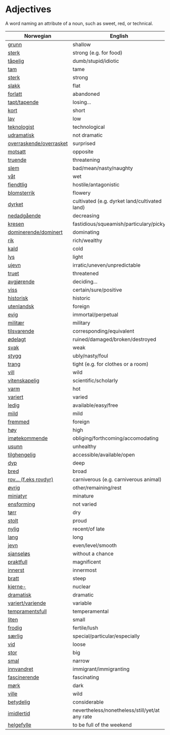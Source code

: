 # Adjectives

A word naming an attribute of a noun, such as sweet, red, or technical.

| Norwegian | English |
| --- | --- |
| [grunn](https://www.ordnett.no/search?language=no&phrase=grunn) | shallow |
| [sterk](https://www.ordnett.no/search?language=no&phrase=sterk) | strong (e.g. for food) |
| [tåpelig](https://www.ordnett.no/search?language=no&phrase=tåpelig) | dumb/stupid/idiotic |
| [tam](https://www.ordnett.no/search?language=no&phrase=tam) | tame |
| [sterk](https://www.ordnett.no/search?language=no&phrase=sterk) | strong |
| [slakk](https://www.ordnett.no/search?language=no&phrase=slakk) | flat |
| [forlatt](https://www.ordnett.no/search?language=no&phrase=forlatt) | abandoned |
| [tapt/tapende](https://www.ordnett.no/search?language=no&phrase=tapt/tapende) | losing... |
| [kort](https://www.ordnett.no/search?language=no&phrase=kort) | short |
| [lav](https://www.ordnett.no/search?language=no&phrase=lav) | low |
| [teknologist](https://www.ordnett.no/search?language=no&phrase=teknologist) | technological |
| [udramatisk](https://www.ordnett.no/search?language=no&phrase=udramatisk) | not dramatic |
| [overraskende/overrasket](https://www.ordnett.no/search?language=no&phrase=overraskende/overrasket) | surprised |
| [motsatt](https://www.ordnett.no/search?language=no&phrase=motsatt) | opposite |
| [truende](https://www.ordnett.no/search?language=no&phrase=truende) | threatening |
| [slem](https://www.ordnett.no/search?language=no&phrase=slem) | bad/mean/nasty/naughty |
| [våt](https://www.ordnett.no/search?language=no&phrase=våt) | wet |
| [fiendtlig](https://www.ordnett.no/search?language=no&phrase=fiendtlig) | hostile/antagonistic |
| [blomsterrik](https://www.ordnett.no/search?language=no&phrase=blomsterrik) | flowery |
| [dyrket](https://www.ordnett.no/search?language=no&phrase=dyrket) | cultivated (e.g. dyrket land/cultivated land) |
| [nedadgående](https://www.ordnett.no/search?language=no&phrase=nedadgående) | decreasing |
| [kresen](https://www.ordnett.no/search?language=no&phrase=kresen) | fastidious/squeamish/particulary/picky |
| [dominerende/dominert](https://www.ordnett.no/search?language=no&phrase=dominerende/dominert) | dominating |
| [rik](https://www.ordnett.no/search?language=no&phrase=rik) | rich/wealthy |
| [kald](https://www.ordnett.no/search?language=no&phrase=kald) | cold |
| [lys](https://www.ordnett.no/search?language=no&phrase=lys) | light |
| [ujevn](https://www.ordnett.no/search?language=no&phrase=ujevn) | irratic/uneven/unpredictable |
| [truet](https://www.ordnett.no/search?language=no&phrase=truet) | threatened |
| [avgjørende](https://www.ordnett.no/search?language=no&phrase=avgjørende) | deciding... |
| [viss](https://www.ordnett.no/search?language=no&phrase=viss) | certain/sure/positive |
| [historisk](https://www.ordnett.no/search?language=no&phrase=historisk) | historic |
| [utenlandsk](https://www.ordnett.no/search?language=no&phrase=utenlandsk) | foreign |
| [evig](https://www.ordnett.no/search?language=no&phrase=evig) | immortal/perpetual |
| [militær](https://www.ordnett.no/search?language=no&phrase=militær) | military |
| [tilsvarende](https://www.ordnett.no/search?language=no&phrase=tilsvarende) | corresponding/equivalent |
| [ødelagt](https://www.ordnett.no/search?language=no&phrase=ødelagt) | ruined/damaged/broken/destroyed |
| [svak](https://www.ordnett.no/search?language=no&phrase=svak) | weak |
| [stygg](https://www.ordnett.no/search?language=no&phrase=stygg) | ubly/nasty/foul |
| [trang](https://www.ordnett.no/search?language=no&phrase=trang) | tight (e.g. for clothes or a room) |
| [vill](https://www.ordnett.no/search?language=no&phrase=vill) | wild |
| [vitenskapelig](https://www.ordnett.no/search?language=no&phrase=vitenskapelig) | scientific/scholarly |
| [varm](https://www.ordnett.no/search?language=no&phrase=varm) | hot |
| [variert](https://www.ordnett.no/search?language=no&phrase=variert) | varied |
| [ledig](https://www.ordnett.no/search?language=no&phrase=ledig) | available/easy/free |
| [mild](https://www.ordnett.no/search?language=no&phrase=mild) | mild |
| [fremmed](https://www.ordnett.no/search?language=no&phrase=fremmed) | foreign |
| [høy](https://www.ordnett.no/search?language=no&phrase=høy) | high |
| [imøtekommende](https://www.ordnett.no/search?language=no&phrase=imøtekommende) | obliging/forthcoming/accomodating |
| [usunn](https://www.ordnett.no/search?language=no&phrase=usunn) | unhealthy |
| [tilghengelig](https://www.ordnett.no/search?language=no&phrase=tilghengelig) | accessible/available/open |
| [dyp](https://www.ordnett.no/search?language=no&phrase=dyp) | deep |
| [bred](https://www.ordnett.no/search?language=no&phrase=bred) | broad |
| [rov... (f.eks rovdyr)](https://www.ordnett.no/search?language=no&phrase=rov...%20(f.eks%20rovdyr)) | carniverous (e.g. carniverous animal) |
| [øvrig](https://www.ordnett.no/search?language=no&phrase=øvrig) | other/remaining/rest |
| [miniatyr](https://www.ordnett.no/search?language=no&phrase=miniatyr) | minature |
| [ensforming](https://www.ordnett.no/search?language=no&phrase=ensforming) | not varied |
| [tørr](https://www.ordnett.no/search?language=no&phrase=tørr) | dry |
| [stolt](https://www.ordnett.no/search?language=no&phrase=stolt) | proud |
| [nylig](https://www.ordnett.no/search?language=no&phrase=nylig) | recent/of late |
| [lang](https://www.ordnett.no/search?language=no&phrase=lang) | long |
| [jevn](https://www.ordnett.no/search?language=no&phrase=jevn) | even/level/smooth |
| [sjanseløs](https://www.ordnett.no/search?language=no&phrase=sjanseløs) | without a chance |
| [praktfull](https://www.ordnett.no/search?language=no&phrase=praktfull) | magnificent |
| [innerst](https://www.ordnett.no/search?language=no&phrase=innerst) | innermost |
| [bratt](https://www.ordnett.no/search?language=no&phrase=bratt) | steep |
| [kjerne-](https://www.ordnett.no/search?language=no&phrase=kjerne-) | nuclear |
| [dramatisk](https://www.ordnett.no/search?language=no&phrase=dramatisk) | dramatic |
| [variert/variende](https://www.ordnett.no/search?language=no&phrase=variert/variende) | variable |
| [tempramentsfull](https://www.ordnett.no/search?language=no&phrase=tempramentsfull) | temperamental |
| [liten](https://www.ordnett.no/search?language=no&phrase=liten) | small |
| [frodig](https://www.ordnett.no/search?language=no&phrase=frodig) | fertile/lush |
| [særlig](https://www.ordnett.no/search?language=no&phrase=særlig) | special/particular/especially |
| [vid](https://www.ordnett.no/search?language=no&phrase=vid) | loose |
| [stor](https://www.ordnett.no/search?language=no&phrase=stor) | big |
| [smal](https://www.ordnett.no/search?language=no&phrase=smal) | narrow |
| [innvandret](https://www.ordnett.no/search?language=no&phrase=innvandret) | immigrant/immigranting |
| [fascinerende](https://www.ordnett.no/search?language=no&phrase=fascinerende) | fascinating |
| [mørk](https://www.ordnett.no/search?language=no&phrase=mørk) | dark |
| [ville](https://www.ordnett.no/search?language=no&phrase=ville) | wild |
| [betydelig](https://www.ordnett.no/search?language=no&phrase=betydelig) | considerable |
| [imidlertid](https://www.ordnett.no/search?language=no&phrase=imidlertid) | nevertheless/nonetheless/still/yet/at any rate |
| [helgefylle](https://www.ordnett.no/search?language=no&phrase=helgefylle) | to be full of the weekend |

